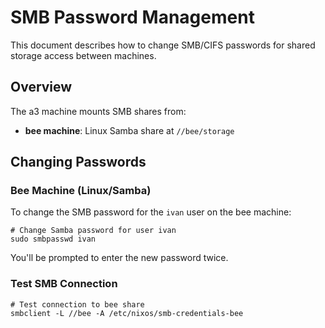 # SMB Password Management

This document describes how to change SMB/CIFS passwords for shared storage access between machines.

## Overview

The a3 machine mounts SMB shares from:

- **bee machine**: Linux Samba share at `//bee/storage`

## Changing Passwords

### Bee Machine (Linux/Samba)

To change the SMB password for the `ivan` user on the bee machine:

```console
# Change Samba password for user ivan
sudo smbpasswd ivan
```

You'll be prompted to enter the new password twice.

### Test SMB Connection

```console
# Test connection to bee share
smbclient -L //bee -A /etc/nixos/smb-credentials-bee
```
